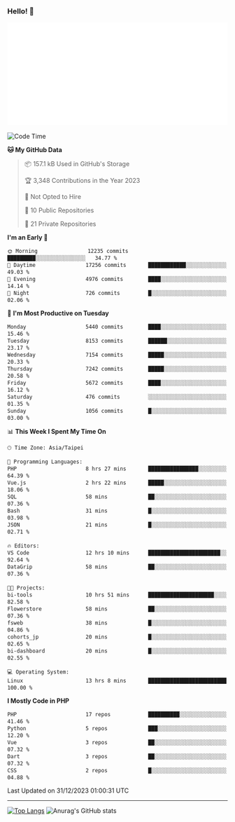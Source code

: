 ### Hello! 👋

![Metrics](/metrics.classic.svg)

<!--START_SECTION:waka-->
![Code Time](http://img.shields.io/badge/Code%20Time-990%20hrs%2032%20mins-blue)

**🐱 My GitHub Data** 

> 📦 157.1 kB Used in GitHub's Storage 
 > 
> 🏆 3,348 Contributions in the Year 2023
 > 
> 🚫 Not Opted to Hire
 > 
> 📜 10 Public Repositories 
 > 
> 🔑 21 Private Repositories 
 > 
**I'm an Early 🐤** 

```text
🌞 Morning                12235 commits       █████████░░░░░░░░░░░░░░░░   34.77 % 
🌆 Daytime                17256 commits       ████████████░░░░░░░░░░░░░   49.03 % 
🌃 Evening                4976 commits        ████░░░░░░░░░░░░░░░░░░░░░   14.14 % 
🌙 Night                  726 commits         █░░░░░░░░░░░░░░░░░░░░░░░░   02.06 % 
```
📅 **I'm Most Productive on Tuesday** 

```text
Monday                   5440 commits        ████░░░░░░░░░░░░░░░░░░░░░   15.46 % 
Tuesday                  8153 commits        ██████░░░░░░░░░░░░░░░░░░░   23.17 % 
Wednesday                7154 commits        █████░░░░░░░░░░░░░░░░░░░░   20.33 % 
Thursday                 7242 commits        █████░░░░░░░░░░░░░░░░░░░░   20.58 % 
Friday                   5672 commits        ████░░░░░░░░░░░░░░░░░░░░░   16.12 % 
Saturday                 476 commits         ░░░░░░░░░░░░░░░░░░░░░░░░░   01.35 % 
Sunday                   1056 commits        █░░░░░░░░░░░░░░░░░░░░░░░░   03.00 % 
```


📊 **This Week I Spent My Time On** 

```text
🕑︎ Time Zone: Asia/Taipei

💬 Programming Languages: 
PHP                      8 hrs 27 mins       ████████████████░░░░░░░░░   64.39 % 
Vue.js                   2 hrs 22 mins       █████░░░░░░░░░░░░░░░░░░░░   18.06 % 
SQL                      58 mins             ██░░░░░░░░░░░░░░░░░░░░░░░   07.36 % 
Bash                     31 mins             █░░░░░░░░░░░░░░░░░░░░░░░░   03.98 % 
JSON                     21 mins             █░░░░░░░░░░░░░░░░░░░░░░░░   02.71 % 

🔥 Editors: 
VS Code                  12 hrs 10 mins      ███████████████████████░░   92.64 % 
DataGrip                 58 mins             ██░░░░░░░░░░░░░░░░░░░░░░░   07.36 % 

🐱‍💻 Projects: 
bi-tools                 10 hrs 51 mins      █████████████████████░░░░   82.58 % 
Flowerstore              58 mins             ██░░░░░░░░░░░░░░░░░░░░░░░   07.36 % 
fsweb                    38 mins             █░░░░░░░░░░░░░░░░░░░░░░░░   04.86 % 
cohorts_jp               20 mins             █░░░░░░░░░░░░░░░░░░░░░░░░   02.65 % 
bi-dashboard             20 mins             █░░░░░░░░░░░░░░░░░░░░░░░░   02.55 % 

💻 Operating System: 
Linux                    13 hrs 8 mins       █████████████████████████   100.00 % 
```

**I Mostly Code in PHP** 

```text
PHP                      17 repos            ██████████░░░░░░░░░░░░░░░   41.46 % 
Python                   5 repos             ███░░░░░░░░░░░░░░░░░░░░░░   12.20 % 
Vue                      3 repos             ██░░░░░░░░░░░░░░░░░░░░░░░   07.32 % 
Dart                     3 repos             ██░░░░░░░░░░░░░░░░░░░░░░░   07.32 % 
CSS                      2 repos             █░░░░░░░░░░░░░░░░░░░░░░░░   04.88 % 
```




 Last Updated on 31/12/2023 01:00:31 UTC
<!--END_SECTION:waka-->

<hr>

<span style="display:inline-block">[![Top Langs](https://github-readme-stats.vercel.app/api/top-langs/?username=maureendadap&layout=compact&theme=transparent)](https://github.com/anuraghazra/github-readme-stats)</span>
<span style="display:inline-block">![Anurag's GitHub stats](https://github-readme-stats.vercel.app/api?username=maureendadap&show_icons=true&theme=transparent&count_private=true)</span>

<!--
**MaureenDadap/maureendadap** is a ✨ _special_ ✨ repository because its `README.md` (this file) appears on your GitHub profile.

Here are some ideas to get you started:

- 🔭 I’m currently working on ...
- 🌱 I’m currently learning ...
- 👯 I’m looking to collaborate on ...
- 🤔 I’m looking for help with ...
- 💬 Ask me about ...
- 📫 How to reach me: ...
- 😄 Pronouns: ...
- ⚡ Fun fact: ...
-->

